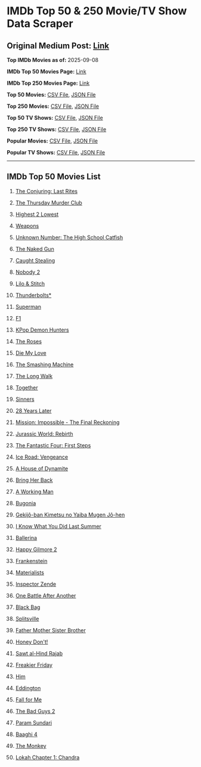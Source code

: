 # IMDb Top 50 & 250 Movie/TV Show Data Scraper

## Original Medium Post: [Link](https://medium.com/@nishantsahoo/which-movie-should-i-watch-5c83a3c0f5b1)

**Top IMDb Movies as of:** 2025-09-08

**IMDb Top 50 Movies Page:** [Link](https://www.imdb.com/search/title/?title_type=feature&release_date=2025-01-01,2025-12-31)

**IMDb Top 250 Movies Page:** [Link](https://www.imdb.com/chart/top/)

**Top 50 Movies:** [CSV File](/data/top50/movies.csv), [JSON File](/data/top50/movies.json)

**Top 250 Movies:** [CSV File](/data/top250/movies.csv), [JSON File](/data/top250/movies.json)

**Top 50 TV Shows:** [CSV File](/data/top50/shows.csv), [JSON File](/data/top50/shows.json)

**Top 250 TV Shows:** [CSV File](/data/top250/shows.csv), [JSON File](/data/top250/shows.json)

**Popular Movies:** [CSV File](/data/popular/movies.csv), [JSON File](/data/popular/movies.json)

**Popular TV Shows:** [CSV File](/data/popular/shows.csv), [JSON File](/data/popular/shows.json)

---

## IMDb Top 50 Movies List

1. [The Conjuring: Last Rites](https://www.imdb.com/title/tt22898462/)

2. [The Thursday Murder Club](https://www.imdb.com/title/tt12001534/)

3. [Highest 2 Lowest](https://www.imdb.com/title/tt31194612/)

4. [Weapons](https://www.imdb.com/title/tt26581740/)

5. [Unknown Number: The High School Catfish](https://www.imdb.com/title/tt37674426/)

6. [The Naked Gun](https://www.imdb.com/title/tt3402138/)

7. [Caught Stealing](https://www.imdb.com/title/tt1493274/)

8. [Nobody 2](https://www.imdb.com/title/tt28996126/)

9. [Lilo & Stitch](https://www.imdb.com/title/tt11655566/)

10. [Thunderbolts\*](https://www.imdb.com/title/tt20969586/)

11. [Superman](https://www.imdb.com/title/tt5950044/)

12. [F1](https://www.imdb.com/title/tt16311594/)

13. [KPop Demon Hunters](https://www.imdb.com/title/tt14205554/)

14. [The Roses](https://www.imdb.com/title/tt31973693/)

15. [Die My Love](https://www.imdb.com/title/tt9362736/)

16. [The Smashing Machine](https://www.imdb.com/title/tt11214558/)

17. [The Long Walk](https://www.imdb.com/title/tt10374610/)

18. [Together](https://www.imdb.com/title/tt31184028/)

19. [Sinners](https://www.imdb.com/title/tt31193180/)

20. [28 Years Later](https://www.imdb.com/title/tt10548174/)

21. [Mission: Impossible - The Final Reckoning](https://www.imdb.com/title/tt9603208/)

22. [Jurassic World: Rebirth](https://www.imdb.com/title/tt31036941/)

23. [The Fantastic Four: First Steps](https://www.imdb.com/title/tt10676052/)

24. [Ice Road: Vengeance](https://www.imdb.com/title/tt27621210/)

25. [A House of Dynamite](https://www.imdb.com/title/tt32376165/)

26. [Bring Her Back](https://www.imdb.com/title/tt32246771/)

27. [A Working Man](https://www.imdb.com/title/tt9150192/)

28. [Bugonia](https://www.imdb.com/title/tt12300742/)

29. [Gekijô-ban Kimetsu no Yaiba Mugen Jô-hen](https://www.imdb.com/title/tt32820897/)

30. [I Know What You Did Last Summer](https://www.imdb.com/title/tt4045450/)

31. [Ballerina](https://www.imdb.com/title/tt7181546/)

32. [Happy Gilmore 2](https://www.imdb.com/title/tt31868189/)

33. [Frankenstein](https://www.imdb.com/title/tt1312221/)

34. [Materialists](https://www.imdb.com/title/tt30253473/)

35. [Inspector Zende](https://www.imdb.com/title/tt35076553/)

36. [One Battle After Another](https://www.imdb.com/title/tt30144839/)

37. [Black Bag](https://www.imdb.com/title/tt30988739/)

38. [Splitsville](https://www.imdb.com/title/tt33247023/)

39. [Father Mother Sister Brother](https://www.imdb.com/title/tt31189315/)

40. [Honey Don't!](https://www.imdb.com/title/tt30645201/)

41. [Sawt al-Hind Rajab](https://www.imdb.com/title/tt36943034/)

42. [Freakier Friday](https://www.imdb.com/title/tt31956415/)

43. [Him](https://www.imdb.com/title/tt20990442/)

44. [Eddington](https://www.imdb.com/title/tt31176520/)

45. [Fall for Me](https://www.imdb.com/title/tt32543884/)

46. [The Bad Guys 2](https://www.imdb.com/title/tt30017619/)

47. [Param Sundari](https://www.imdb.com/title/tt33996113/)

48. [Baaghi 4](https://www.imdb.com/title/tt6203702/)

49. [The Monkey](https://www.imdb.com/title/tt27714946/)

50. [Lokah Chapter 1: Chandra](https://www.imdb.com/title/tt33372494/)
